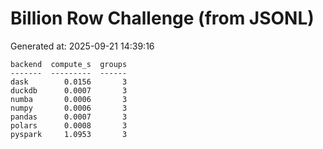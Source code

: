 # Billion Row Challenge (from JSONL)

Generated at: 2025-09-21 14:39:16

```text
backend  compute_s  groups
-------  ---------  ------
dask        0.0156       3
duckdb      0.0007       3
numba       0.0006       3
numpy       0.0006       3
pandas      0.0007       3
polars      0.0008       3
pyspark     1.0953       3
```
